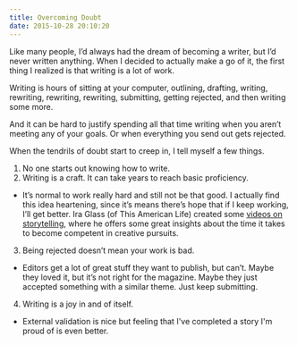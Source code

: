 ```yaml
---
title: Overcoming Doubt
date: 2015-10-28 20:10:20
---
```

Like many people, I’d always had the dream of becoming a writer, but I’d never written anything. When I decided to actually make a go of it, the first thing I realized is that writing is a lot of work.

Writing is hours of sitting at your computer, outlining, drafting, writing, rewriting, rewriting, rewriting, submitting, getting rejected, and then writing some more.

And it can be hard to justify spending all that time writing when you aren’t meeting any of your goals. Or when everything you send out gets rejected.

When the tendrils of doubt start to creep in, I tell myself a few things.

1. No one starts out knowing how to write.
2. Writing is a craft. It can take years to reach basic proficiency.
  * It’s normal to work really hard and still not be that good. I actually find this idea heartening, since it’s means there’s hope that if I keep working, I’ll get better. Ira Glass (of This American Life) created some [videos on  storytelling](https://www.youtube.com/watch?v=loxJ3FtCJJA), where he offers some great insights about the time it takes to become competent in creative pursuits.
3. Being rejected doesn’t mean your work is bad.
  * Editors get a lot of great stuff they want to publish, but can’t. Maybe they loved it, but it’s not right for the magazine. Maybe they just accepted something with a similar theme. Just keep submitting.
4. Writing is a joy in and of itself.
  * External validation is nice but feeling that I've completed a story I'm proud of is even better.
